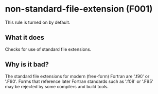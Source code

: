 # non-standard-file-extension (F001)
This rule is turned on by default.

## What it does
Checks for use of standard file extensions.

## Why is it bad?
The standard file extensions for modern (free-form) Fortran are '.f90' or  '.F90'.
Forms that reference later Fortran standards such as '.f08' or '.F95' may be rejected
by some compilers and build tools.